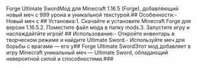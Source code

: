 Forge Ultimate SwordМод для Minecraft 1.16.5 (Forge), добавляющий новый меч с 999 урона и уникальной текстурой.## Особенности:- Новый меч с ## Установка:1. Скачайте и установите Minecraft Forge для версии 1.16.5.2. Поместите файл мода в папку mods.3. Запустите игру и наслаждайтйте игрой! ## Использование:- Откройте инвентарь в творческом режиме и найдите Ultimate Sword.- Используйте меч для борьбы с врагами — его у## Forge Ultimate SwordЭтот мод добавляет в игру Minecraft уникальный меч — Ultimate Sword, обладающий невероятной силой и способностями.###
